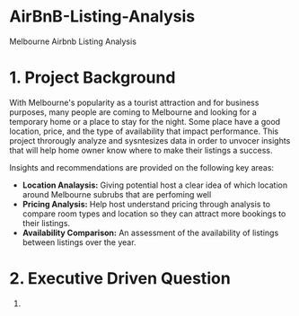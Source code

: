 # AirBnB-Listing-Analysis
Melbourne Airbnb Listing Analysis

# 1. Project Background

With Melbourne's popularity as a tourist attraction and for business purposes, many people are coming to Melbourne and looking for a temporary home or a place to stay for the night. Some place have a good location, price, and the type of availability that impact performance. This project throrougly analyze and sysntesizes data in order to unvocer insights that will help home owner know where to make their listings a success.

Insights and recommendations are provided on the following key areas:

  - **Location Analaysis:** Giving potential host a clear idea of which location around Melbourne subrubs that are perfoming well
  - **Pricing Analysis:** Help host understand pricing through analysis to compare room types and location so they can attract more bookings to their listings.
  - **Availability Comparison:** An assessment of the availability of listings between listings over the year.



# 2. Executive Driven Question

1. 
